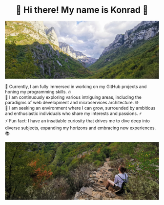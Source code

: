 <p align="center">
  <h1 align="center">🙌 Hi there! My name is Konrad 🙌</h1>
</p>

<p align="center">
  <img src="./images1/p1.jpg" alt="Screenshot" style="width: 100%; max-height: 10%;">
</p>

🔭 Currently, I am fully immersed in working on my GitHub projects and honing my programming skills. 🔥\
🌱 I am continuously exploring various intriguing areas, including the paradigms of web development and microservices architecture. 🌐 \
👯 I am seeking an environment where I can grow, surrounded by ambitious and enthusiastic individuals who share my interests and passions. ⚡️\
⚡ Fun fact: I have an insatiable curiosity that drives me to dive deep into diverse subjects, expanding my horizons and embracing new experiences. 📚
  
<p align="center">
  <img src="./images1/p2.jpg" alt="Screenshot" style="width: 100%; max-height: 10%;">
</p>
